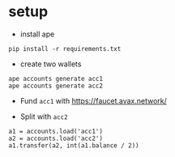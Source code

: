 # setup

* install ape

```
pip install -r requirements.txt
```

* create two wallets

```
ape accounts generate acc1
ape accounts generate acc2
```

* Fund `acc1` with https://faucet.avax.network/

* Split with `acc2`

```
a1 = accounts.load('acc1')
a2 = accounts.load('acc2')
a1.transfer(a2, int(a1.balance / 2))
```

